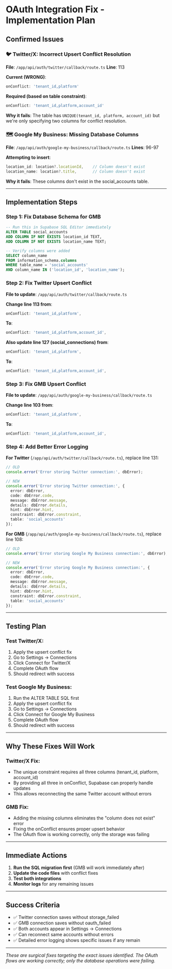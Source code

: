 # OAuth Integration Fix - Implementation Plan

## Confirmed Issues

### 🐦 Twitter/X: Incorrect Upsert Conflict Resolution
**File**: `/app/api/auth/twitter/callback/route.ts`
**Line**: 113

**Current (WRONG)**:
```typescript
onConflict: 'tenant_id,platform'
```

**Required (based on table constraint)**:
```typescript
onConflict: 'tenant_id,platform,account_id'
```

**Why it fails**: The table has `UNIQUE(tenant_id, platform, account_id)` but we're only specifying two columns for conflict resolution.

### 🗺️ Google My Business: Missing Database Columns
**File**: `/app/api/auth/google-my-business/callback/route.ts`
**Lines**: 96-97

**Attempting to insert**:
```typescript
location_id: location?.locationId,    // Column doesn't exist
location_name: location?.title,       // Column doesn't exist
```

**Why it fails**: These columns don't exist in the social_accounts table.

---

## Implementation Steps

### Step 1: Fix Database Schema for GMB

```sql
-- Run this in Supabase SQL Editor immediately
ALTER TABLE social_accounts 
ADD COLUMN IF NOT EXISTS location_id TEXT,
ADD COLUMN IF NOT EXISTS location_name TEXT;

-- Verify columns were added
SELECT column_name 
FROM information_schema.columns 
WHERE table_name = 'social_accounts' 
AND column_name IN ('location_id', 'location_name');
```

### Step 2: Fix Twitter Upsert Conflict

**File to update**: `/app/api/auth/twitter/callback/route.ts`

**Change line 113 from**:
```typescript
onConflict: 'tenant_id,platform',
```

**To**:
```typescript
onConflict: 'tenant_id,platform,account_id',
```

**Also update line 127 (social_connections) from**:
```typescript
onConflict: 'tenant_id,platform',
```

**To**:
```typescript
onConflict: 'tenant_id,platform,account_id',
```

### Step 3: Fix GMB Upsert Conflict

**File to update**: `/app/api/auth/google-my-business/callback/route.ts`

**Change line 103 from**:
```typescript
onConflict: 'tenant_id,platform',
```

**To**:
```typescript
onConflict: 'tenant_id,platform,account_id',
```

### Step 4: Add Better Error Logging

**For Twitter** (`/app/api/auth/twitter/callback/route.ts`), replace line 131:
```typescript
// OLD
console.error('Error storing Twitter connection:', dbError);

// NEW
console.error('Error storing Twitter connection:', {
  error: dbError,
  code: dbError.code,
  message: dbError.message,
  details: dbError.details,
  hint: dbError.hint,
  constraint: dbError.constraint,
  table: 'social_accounts'
});
```

**For GMB** (`/app/api/auth/google-my-business/callback/route.ts`), replace line 108:
```typescript
// OLD
console.error('Error storing Google My Business connection:', dbError);

// NEW
console.error('Error storing Google My Business connection:', {
  error: dbError,
  code: dbError.code,
  message: dbError.message,
  details: dbError.details,
  hint: dbError.hint,
  constraint: dbError.constraint,
  table: 'social_accounts'
});
```

---

## Testing Plan

### Test Twitter/X:
1. Apply the upsert conflict fix
2. Go to Settings → Connections
3. Click Connect for Twitter/X
4. Complete OAuth flow
5. Should redirect with success

### Test Google My Business:
1. Run the ALTER TABLE SQL first
2. Apply the upsert conflict fix
3. Go to Settings → Connections
4. Click Connect for Google My Business
5. Complete OAuth flow
6. Should redirect with success

---

## Why These Fixes Will Work

### Twitter/X Fix:
- The unique constraint requires all three columns (tenant_id, platform, account_id)
- By providing all three in onConflict, Supabase can properly handle updates
- This allows reconnecting the same Twitter account without errors

### GMB Fix:
- Adding the missing columns eliminates the "column does not exist" error
- Fixing the onConflict ensures proper upsert behavior
- The OAuth flow is working correctly, only the storage was failing

---

## Immediate Actions

1. **Run the SQL migration first** (GMB will work immediately after)
2. **Update the code files** with conflict fixes
3. **Test both integrations**
4. **Monitor logs** for any remaining issues

---

## Success Criteria

- ✅ Twitter connection saves without storage_failed
- ✅ GMB connection saves without oauth_failed
- ✅ Both accounts appear in Settings → Connections
- ✅ Can reconnect same accounts without errors
- ✅ Detailed error logging shows specific issues if any remain

---

*These are surgical fixes targeting the exact issues identified. The OAuth flows are working correctly; only the database operations were failing.*